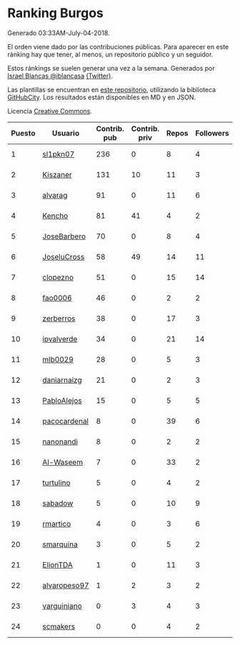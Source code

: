 # Ranking Burgos

Generado 03:33AM-July-04-2018.

El orden viene dado por las contribuciones públicas. Para aparecer en este ránking hay que tener, al menos, un repositorio público y un seguidor.

Estos ránkings se suelen generar una vez a la semana. Generados por [Israel Blancas @iblancasa](https://github.com/iblancasa/) [(Twitter)](https://twitter.com/iblancasa).

Las plantillas se encuentran en [este repositorio](https://github.com/iblancasa/GH-Spanish-Ranking), utilizando la biblioteca [GitHubCity](https://github.com/iblancasa/GitHubCity). Los resultados están disponibles en MD y en JSON.

Licencia [Creative Commons](https://creativecommons.org/licenses/by/4.0/).

| Puesto   |  Usuario  | Contrib. pub | Contrib. priv |Repos| Followers | Desde |  Avatar  |
|----------|-----------|--------------|---------------|-----|-----------|-------|----------|
|1|[sl1pkn07](https://github.com/sl1pkn07)|236|0|8|4|2010-11-01|![sl1pkn07]()|
|2|[Kiszaner](https://github.com/Kiszaner)|131|10|11|3|2014-10-08|![Kiszaner]()|
|3|[alvarag](https://github.com/alvarag)|91|0|11|6|2014-11-21|![alvarag]()|
|4|[Kencho](https://github.com/Kencho)|81|41|4|2|2012-07-11|![Kencho]()|
|5|[JoseBarbero](https://github.com/JoseBarbero)|70|0|8|4|2016-02-25|![JoseBarbero]()|
|6|[JoseluCross](https://github.com/JoseluCross)|58|49|14|11|2015-08-27|![JoseluCross]()|
|7|[clopezno](https://github.com/clopezno)|51|0|15|14|2012-02-20|![clopezno]()|
|8|[fao0006](https://github.com/fao0006)|46|0|2|2|2017-10-31|![fao0006]()|
|9|[zerberros](https://github.com/zerberros)|38|0|17|3|2013-11-13|![zerberros]()|
|10|[ipvalverde](https://github.com/ipvalverde)|34|0|21|14|2014-03-08|![ipvalverde]()|
|11|[mlb0029](https://github.com/mlb0029)|28|0|5|3|2016-10-25|![mlb0029]()|
|12|[daniarnaizg](https://github.com/daniarnaizg)|21|0|2|3|2016-10-24|![daniarnaizg]()|
|13|[PabloAlejos](https://github.com/PabloAlejos)|15|0|5|5|2014-10-09|![PabloAlejos]()|
|14|[pacocardenal](https://github.com/pacocardenal)|8|0|39|6|2013-09-12|![pacocardenal]()|
|15|[nanonandi](https://github.com/nanonandi)|8|0|2|2|2016-07-03|![nanonandi]()|
|16|[Al-Waseem](https://github.com/Al-Waseem)|7|0|33|2|2013-12-26|![Al-Waseem]()|
|17|[turtulino](https://github.com/turtulino)|5|0|4|2|2011-08-25|![turtulino]()|
|18|[sabadow](https://github.com/sabadow)|5|0|10|9|2012-02-08|![sabadow]()|
|19|[rmartico](https://github.com/rmartico)|4|0|3|6|2012-10-11|![rmartico]()|
|20|[smarquina](https://github.com/smarquina)|3|0|5|2|2015-04-29|![smarquina]()|
|21|[ElionTDA](https://github.com/ElionTDA)|1|0|11|3|2013-09-21|![ElionTDA]()|
|22|[alvaropeso97](https://github.com/alvaropeso97)|1|2|3|2|2016-10-23|![alvaropeso97]()|
|23|[varguiniano](https://github.com/varguiniano)|0|3|4|3|2013-03-03|![varguiniano]()|
|24|[scmakers](https://github.com/scmakers)|0|0|4|2|2017-04-05|![scmakers]()|
